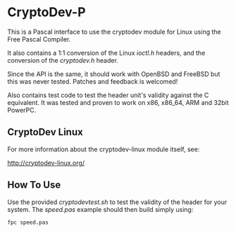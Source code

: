 CryptoDev-P
===========

This is a Pascal interface to use the cryptodev module for Linux
using the Free Pascal Compiler.

It also contains a 1:1 conversion of the Linux *ioctl.h* headers,
and the conversion of the *cryptodev.h* header.

Since the API is the same, it should work with OpenBSD and FreeBSD
but this was never tested. Patches and feedback is welcomed!

Also contains test code to test the header unit's validity against
the C equivalent. It was tested and proven to work on x86, x86_64,
ARM and 32bit PowerPC.

CryptoDev Linux
---------------

For more information about the cryptodev-linux module itself, see:

http://cryptodev-linux.org/

How To Use
----------

Use the provided *cryptodevtest.sh* to test the validity of the
header for your system. The *speed.pas* example should then build
simply using:

    fpc speed.pas

